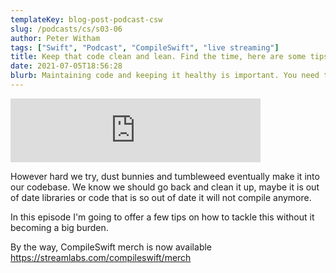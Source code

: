 ```yaml
---
templateKey: blog-post-podcast-csw
slug: /podcasts/cs/s03-06
author: Peter Witham
tags: ["Swift", "Podcast", "CompileSwift", "live streaming"]
title: Keep that code clean and lean. Find the time, here are some tips
date: 2021-07-05T18:56:28
blurb: Maintaining code and keeping it healthy is important. You need to make time for it, here are a couple of suggestions to do that.
---
```


<iframe src="https://anchor.fm/compileswift/embed/episodes/Tips-on-maintaining-a-healthy-code-base-and-why-it-matters-e14ca81" height="102px" width="400px" frameborder="0" scrolling="no"></iframe>

However hard we try, dust bunnies and tumbleweed eventually make it into our codebase. We know we should go back and clean it up, maybe it is out of date libraries or code that is so out of date it will not compile anymore.

In this episode I'm going to offer a few tips on how to tackle this without it becoming a big burden.

By the way, CompileSwift merch is now available
https://streamlabs.com/compileswift/merch